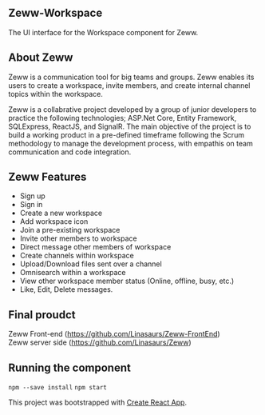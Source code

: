 ## Zeww-Workspace
The UI interface for the Workspace component for Zeww.


## About Zeww

Zeww is a communication tool for big teams and groups. Zeww enables its users to create a workspace, invite members, and create internal  channel topics within the workspace.

Zeww is a collabrative project developed by a group of junior developers to practice the following technologies; ASP.Net Core, Entity Framework, SQLExpress, ReactJS, and SignalR. The main objective of the project is to build a working product in a pre-defined timeframe following the Scrum methodology to manage the development process, with empathis on team communication and code integration.

## Zeww Features

- Sign up
- Sign in
- Create a new workspace
- Add workspace icon
- Join a pre-existing workspace
- Invite other members to workspace
- Direct message other members of workspace
- Create channels within workspace
- Upload/Download files sent over a channel
- Omnisearch within a workspace
- View other workspace member status (Online, offline, busy, etc.)
- Like, Edit, Delete messages.

## Final proudct
 
 Zeww Front-end (https://github.com/Linasaurs/Zeww-FrontEnd)</br>
 Zeww server side (https://github.com/Linasaurs/Zeww)

## Running the component

`npm --save install`
`npm start`


This project was bootstrapped with [Create React App](https://github.com/facebook/create-react-app).
